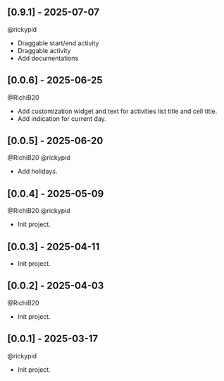 ## [0.9.1] - 2025-07-07

@rickypid

* Draggable start/end activity
* Draggable activity
* Add documentations

## [0.0.6] - 2025-06-25

@RichiB20

* Add customization widget and text for activities list title and cell title.
* Add indication for current day.

## [0.0.5] - 2025-06-20

@RichiB20 @rickypid

* Add holidays.
 
## [0.0.4] - 2025-05-09

@RichiB20 @rickypid

* Init project.
 
## [0.0.3] - 2025-04-11

* Init project.
 
## [0.0.2] - 2025-04-03

@RichiB20

* Init project.

## [0.0.1] - 2025-03-17

@rickypid

* Init project.
